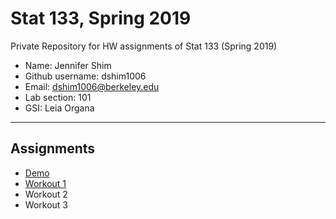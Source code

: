 # Stat 133, Spring 2019

Private Repository for HW assignments of Stat 133 (Spring 2019)

- Name: Jennifer Shim
- Github username: dshim1006
- Email: dshim1006@berkeley.edu
- Lab section: 101
- GSI: Leia Organa

-----

## Assignments

- [Demo](demo)
- [Workout 1](workout1)
- Workout 2
- Workout 3


